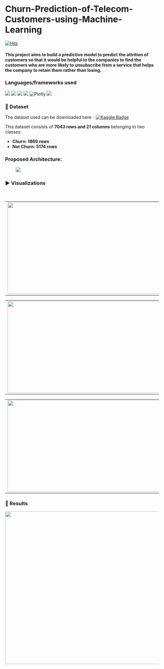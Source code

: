 # Churn-Prediction-of-Telecom-Customers-using-Machine-Learning
[![Hits](https://hits.seeyoufarm.com/api/count/incr/badge.svg?url=https%3A%2F%2Fgithub.com%2Fkoushik2001%2FChurn-Prediction-of-Telecom-Customers-using-Machine-Learning&count_bg=%233DA7C8&title_bg=%232FA1A5&icon=&icon_color=%23F4F0F0&title=hits&edge_flat=true)](https://hits.seeyoufarm.com)

#### This project aims to build a predictive model to predict the attrition of customers so that it would be helpful to the companies to find the customers who are more likely to unsubscribe from a service that helps the company to retain them rather than losing.

### Languages/frameworks used
<img src="https://img.shields.io/badge/python%20-%2314354C.svg?&style=for-the-badge&logo=python&logoColor=white"/> <img src="https://img.shields.io/badge/Sklearn%20-%234c4c4c.svg?&style=for-the-badge&logo=scikit-learn&logoColor=orange"/> <img src="https://img.shields.io/badge/pandas%20-%23150458.svg?&style=for-the-badge&logo=pandas&logoColor=white" /> <img src="https://img.shields.io/badge/numpy%20-%23013243.svg?&style=for-the-badge&logo=numpy&logoColor=white" /> ![Plotly](https://img.shields.io/badge/Plotly-49587c.svg?&style=for-the-badge&logo=power-bi&logoColor=white) <img src="https://img.shields.io/badge/Colab%20-%23FFDF00.svg?&style=for-the-badge&logo=Google&logoColor=000000"/> 

### :file_folder: Dataset
The dataset used can be downloaded here - [![Kaggle Badge](https://img.shields.io/badge/Kaggle%20-%2320BEFF.svg?&style=flat-square&logo=Kaggle&logoColor=white&link=https://www.kaggle.com/blastchar/telco-customer-churn)](https://www.kaggle.com/blastchar/telco-customer-churn)

This dataset consists of __7043 rows and 21 columns__ belonging to two classes:
*	__Churn: 1869 rows__
*	__Not Churn: 5174 rows__


### Proposed Architecture:
&nbsp;&nbsp;&nbsp;&nbsp;&nbsp;&nbsp;&nbsp;&nbsp;
![](https://github.com/koushik2001/Churn-Prediction-of-Telecom-Customers-using-Machine-Learning/blob/main/Docs1/architecture.png)

### :arrow_forward: Visualizations
&nbsp;&nbsp;&nbsp;&nbsp;&nbsp;&nbsp;&nbsp;&nbsp;
<table>
  <tr>
    <td><img src="https://github.com/koushik2001/Churn-Prediction-of-Telecom-Customers-using-Machine-Learning/blob/main/Docs1/github1.PNG" width="500" height="300">
    <td> <img src="https://github.com/koushik2001/Churn-Prediction-of-Telecom-Customers-using-Machine-Learning/blob/main/Docs1/github2.PNG" width="500" height="300">
  </tr>
 </table>
 <table>
  <tr>
    <td><img src="https://github.com/koushik2001/Churn-Prediction-of-Telecom-Customers-using-Machine-Learning/blob/main/Docs1/github3.PNG" width="500" height="300">
    <td> <img src="https://github.com/koushik2001/Churn-Prediction-of-Telecom-Customers-using-Machine-Learning/blob/main/Docs1/github4.PNG" width="500" height="300">
  </tr>
 </table>
 <table>
  <tr>
    <td><img src="https://github.com/koushik2001/Churn-Prediction-of-Telecom-Customers-using-Machine-Learning/blob/main/Docs1/github5.PNG" width="500" height="300">
    <td> <img src="https://github.com/koushik2001/Churn-Prediction-of-Telecom-Customers-using-Machine-Learning/blob/main/Docs1/github6.PNG" width="500" height="300">
  </tr>
 </table>
 
 ### :key: Results
<img src="https://github.com/koushik2001/Churn-Prediction-of-Telecom-Customers-using-Machine-Learning/blob/main/Docs1/github7.PNG" width="600" height="500">

